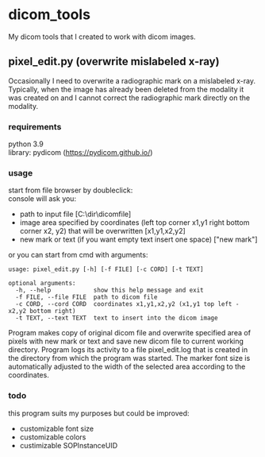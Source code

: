 # dicom_tools
My dicom tools that I created to work with dicom images.

## pixel_edit.py (overwrite mislabeled x-ray)
Occasionally I need to overwrite a radiographic mark on a mislabeled x-ray. Typically, when the image has already been deleted from the modality it was created on and I cannot correct the radiographic mark directly on the modality.

### requirements
python 3.9 \
library: pydicom (https://pydicom.github.io/)

### usage
start from file browser by doubleclick:\
console will ask you:
- path to input file [C:\dir\dicomfile]
- image area specified by coordinates (left top corner x1,y1 right bottom corner x2, y2) that will be overwritten [x1,y1,x2,y2]
- new mark or text (if you want empty text insert one space) ["new mark"]

or you can start from cmd with arguments:
```
usage: pixel_edit.py [-h] [-f FILE] [-c CORD] [-t TEXT]

optional arguments:
  -h, --help            show this help message and exit
  -f FILE, --file FILE  path to dicom file
  -c CORD, --cord CORD  coordinates x1,y1,x2,y2 (x1,y1 top left - x2,y2 bottom right)
  -t TEXT, --text TEXT  text to insert into the dicom image
```
Program makes copy of original dicom file and overwrite specified area of pixels with new mark or text and save new dicom file to current working directory. Program logs its activity to a file pixel_edit.log that is created in the directory from which the program was started. The marker font size is automatically adjusted to the width of the selected area according to the coordinates.

### todo
this program suits my purposes but could be improved:
- customizable font size
- customizable colors
- custimizable SOPInstanceUID

    


